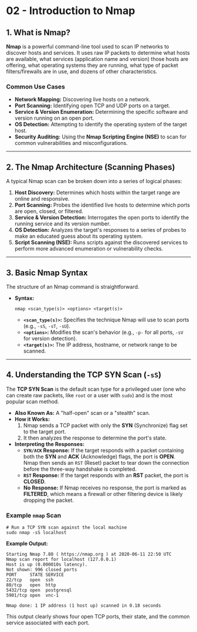 # 02 - Introduction to Nmap

## 1. What is Nmap?

**Nmap** is a powerful command-line tool used to scan IP networks to discover hosts and services. It uses raw IP packets to determine what hosts are available, what services (application name and version) those hosts are offering, what operating systems they are running, what type of packet filters/firewalls are in use, and dozens of other characteristics.

### Common Use Cases
*   **Network Mapping:** Discovering live hosts on a network.
*   **Port Scanning:** Identifying open TCP and UDP ports on a target.
*   **Service & Version Enumeration:** Determining the specific software and version running on an open port.
*   **OS Detection:** Attempting to identify the operating system of the target host.
*   **Security Auditing:** Using the **Nmap Scripting Engine (NSE)** to scan for common vulnerabilities and misconfigurations.

---

## 2. The Nmap Architecture (Scanning Phases)

A typical Nmap scan can be broken down into a series of logical phases:

1.  **Host Discovery:** Determines which hosts within the target range are online and responsive.
2.  **Port Scanning:** Probes the identified live hosts to determine which ports are open, closed, or filtered.
3.  **Service & Version Detection:** Interrogates the open ports to identify the running service and its version number.
4.  **OS Detection:** Analyzes the target's responses to a series of probes to make an educated guess about its operating system.
5.  **Script Scanning (NSE):** Runs scripts against the discovered services to perform more advanced enumeration or vulnerability checks.

---

## 3. Basic Nmap Syntax

The structure of an Nmap command is straightforward.

*   **Syntax:**
    ```shell
    nmap <scan_type(s)> <options> <target(s)>
    ```
    *   **`<scan_type(s)>`:** Specifies the technique Nmap will use to scan ports (e.g., `-sS`, `-sT`, `-sU`).
    *   **`<options>`:** Modifies the scan's behavior (e.g., `-p-` for all ports, `-sV` for version detection).
    *   **`<target(s)>`:** The IP address, hostname, or network range to be scanned.

---

## 4. Understanding the TCP SYN Scan (`-sS`)

The **TCP SYN Scan** is the default scan type for a privileged user (one who can create raw packets, like `root` or a user with `sudo`) and is the most popular scan method.

*   **Also Known As:** A "half-open" scan or a "stealth" scan.
*   **How it Works:**
    1.  Nmap sends a TCP packet with only the **SYN** (Synchronize) flag set to the target port.
    2.  It then analyzes the response to determine the port's state.
*   **Interpreting the Responses:**
    *   **`SYN/ACK` Response:** If the target responds with a packet containing both the **SYN** and **ACK** (Acknowledge) flags, the port is **OPEN**. Nmap then sends an `RST` (Reset) packet to tear down the connection before the three-way handshake is completed.
    *   **`RST` Response:** If the target responds with an **RST** packet, the port is **CLOSED**.
    *   **No Response:** If Nmap receives no response, the port is marked as **FILTERED**, which means a firewall or other filtering device is likely dropping the packet.

### Example `nmap` Scan
```shell
# Run a TCP SYN scan against the local machine
sudo nmap -sS localhost
```
**Example Output:**
```
Starting Nmap 7.80 ( https://nmap.org ) at 2020-06-11 22:50 UTC
Nmap scan report for localhost (127.0.0.1)
Host is up (0.000010s latency).
Not shown: 996 closed ports
PORT     STATE SERVICE
22/tcp   open  ssh
80/tcp   open  http
5432/tcp open  postgresql
5901/tcp open  vnc-1

Nmap done: 1 IP address (1 host up) scanned in 0.18 seconds
```
This output clearly shows four open TCP ports, their state, and the common service associated with each port.
